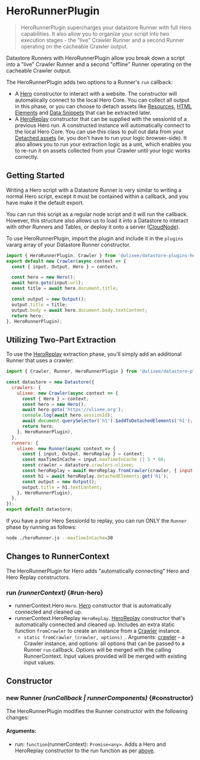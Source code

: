 # HeroRunnerPlugin

> HeroRunnerPlugin supercharges your datastore Runner with full Hero capabilities. It also allow you to organize your script into two execution stages - the "live" Crawler Runner and a second Runner operating on the cacheable Crawler output.

Datastore Runners with HeroRunnerPlugin allow you break down a script into a "live" Crawler Runner and a second "offline" Runner operating on the cacheable Crawler output.

The HeroRunnerPlugin adds two options to a Runner's `run` callback:

- A [Hero](https://ulixee.org/docs/hero) constructor to interact with a website. The constructor will automatically connect to the local Hero Core. You can collect all output in this phase, or you can choose to detach assets like [Resources](https://ulixee.org/docs/hero/docs/hero/advanced-client/detached-resources), [HTML Elements](https://ulixee.org/docs/hero/docs/hero/advanced-client/detached-elements) and [Data Snippets](https://ulixee.org/docs/hero/basic-client/hero-replay#getSnippet) that can be extracted later.
- A [HeroReplay](https://ulixee.org/docs/hero/docs/hero/basics-client/hero-replay) constructor that can be supplied with the sessionId of a previous Hero run. A constructed instance will automatically connect to the local Hero Core. You can use this class to pull out data from your [Detached assets](https://ulixee.org/docs/hero/docs/hero/basics-client/hero-replay) (ie, you don't have to run your logic browser-side). It also allows you to run your extraction logic as a unit, which enables you to re-run it on assets collected from your Crawler until your logic works correctly.

## Getting Started

Writing a Hero script with a Datastore Runner is very similar to writing a normal Hero script, except it must be contained within a callback, and you have make it the default export.

You can run this script as a regular node script and it will run the callback. However, this structure also allows us to load it into a Datastore to interact with other Runners and Tables, or deploy it onto a server ([CloudNode](https://ulixee.org/docs/hero/docs/cloud-node)).

To use HeroRunnerPlugin, import the plugin and include it in the `plugins` vararg array of your Datastore Runner constructor.

```js
import { HeroRunnerPlugin, Crawler } from '@ulixee/datastore-plugins-hero';
export default new Crawler(async context => {
  const { input, Output, Hero } = context;

  const hero = new Hero();
  await hero.goto(input.url);
  const title = await hero.document.title;

  const output = new Output();
  output.title = title;
  output.body = await hero.document.body.textContent;
  return hero;
}, HeroRunnerPlugin);
```

## Utilizing Two-Part Extraction

To use the [HeroReplay](https://ulixee.org/docs/hero/basics-client/hero-replay) extraction phase, you'll simply add an additional Runner that uses a crawler:

```js
import { Crawler, Runner, HeroRunnerPlugin } from '@ulixee/datastore-plugins-hero';

const datastore = new Datastore({
  crawlers: {
    ulixee: new Crawler(async context => {
      const { Hero } = context;
      const hero = new Hero();
      await hero.goto('https://ulixee.org');
      console.log(await hero.sessionId);
      await document.querySelector('h1').$addToDetachedElements('h1');
      return hero;
    }, HeroRunnerPlugin),
  },
  runners: {
    ulixee: new Runner(async context => {
      const { input, Output, HeroReplay } = context;
      const maxTimeInCache = input.maxTimeInCache || 5 * 60;
      const crawler = datastore.crawlers.ulixee;
      const heroReplay = await HeroReplay.fromCrawler(crawler, { input: { maxTimeInCache } });
      const h1 = await heroReplay.detachedElements.get('h1');
      const output = new Output();
      output.title = h1.textContent;
    }, HeroRunnerPlugin),
  },
});
export default datastore;
```

If you have a prior Hero SessionId to replay, you can run ONLY the `Runner` phase by running as follows:

```bash
node ./heroRunner.js --maxTimeInCache=30
```

## Changes to RunnerContext

The HeroRunnerPlugin for Hero adds "automatically connecting" Hero and Hero Replay constructors.

### run _(runnerContext)_ {#run-hero}

- runnerContext.Hero `Hero`. [Hero](https://ulixee.org/docs/hero/basic-client/hero) constructor that is automatically connected and cleaned up.
- runnerContext.HeroReplay `HeroReplay`. [HeroReplay](https://ulixee.org/docs/hero/basic-client/hero-replay) constructor that's automatically connected and cleaned up. Includes an extra static function `fromCrawler` to create an instance from a [Crawler](../basics/crawler.md) instance.
  - `static fromCrawler_(crawler, options)_`. Arguments: [crawler](../basics/crawler.md) - a Crawler instance, and options: all options that can be passed to a Runner `run` callback. Options will be merged with the calling RunnerContext. Input values provided will be merged with existing input values.

## Constructor

### new Runner _(runCallback | runnerComponents)_ {#constructor}

The HeroRunnerPlugin modifies the Runner constructor with the following changes:

#### **Arguments**:

- run: `function`(runnerContext): `Promise<any>`. Adds a Hero and HeroReplay constructor to the run function as per [above](#run-hero).
